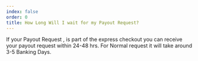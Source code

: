 ```yaml
---
index: false
order: 0
title: How Long Will I wait for my Payout Request?
---
```

If your Payout Request , is part of the express checkout you can receive your payout request within 24-48 hrs. For Normal request it will take around 3-5 Banking Days.